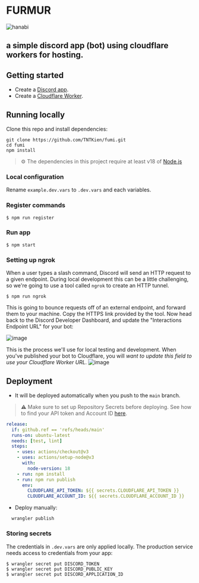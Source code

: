 # FURMUR

![hanabi](https://github.com/TNTKien/fumi/assets/95180188/83b17607-802b-49a3-83a4-fdbf8afe85ea)

a simple discord app (bot) using cloudflare workers for hosting.
---


## Getting started

- Create a [Discord app](https://discord.com/developers/applications).
- Create a [Cloudflare Worker](https://dash.cloudflare.com/).


## Running locally

Clone this repo and  install dependencies:

```
git clone https://github.com/TNTKien/fumi.git
cd fumi
npm install
```

> ⚙️ The dependencies in this project require at least v18 of [Node.js](https://nodejs.org/en/)

### Local configuration

Rename `example.dev.vars` to `.dev.vars` and each variables.

### Register commands

```
$ npm run register
```

### Run app

```
$ npm start
```

### Setting up ngrok

When a user types a slash command, Discord will send an HTTP request to a given endpoint. During local development this can be a little challenging, so we're going to use a tool called `ngrok` to create an HTTP tunnel.

```
$ npm run ngrok
```

This is going to bounce requests off of an external endpoint, and forward them to your machine. Copy the HTTPS link provided by the tool. Now head back to the Discord Developer Dashboard, and update the "Interactions Endpoint URL" for your bot:

![image](https://github.com/TNTKien/fumi/assets/95180188/374074fe-0456-4163-b5af-e73794620bfc)

This is the process we'll use for local testing and development. When you've published your bot to Cloudflare, you will _want to update this field to use your Cloudflare Worker URL._
![image](https://github.com/TNTKien/fumi/assets/95180188/1bb26b04-b726-4f36-8f4d-8f754e3d773f)

## Deployment
- It will be deployed automatically when you push to the `main` branch.
> ⚠️ Make sure to set up Repository Secrets before deploying. See how to find your API token and Account ID [here](https://developers.cloudflare.com/workers/wrangler/ci-cd/).

```yaml
release:
  if: github.ref == 'refs/heads/main'
  runs-on: ubuntu-latest
  needs: [test, lint]
  steps:
    - uses: actions/checkout@v3
    - uses: actions/setup-node@v3
      with:
        node-version: 18
    - run: npm install
    - run: npm run publish
      env:
        CLOUDFLARE_API_TOKEN: ${{ secrets.CLOUDFLARE_API_TOKEN }}
        CLOUDFLARE_ACCOUNT_ID: ${{ secrets.CLOUDFLARE_ACCOUNT_ID }}
```
- Deploy manually:

```
  wrangler publish
```

### Storing secrets

The credentials in `.dev.vars` are only applied locally. The production service needs access to credentials from your app:

```
$ wrangler secret put DISCORD_TOKEN
$ wrangler secret put DISCORD_PUBLIC_KEY
$ wrangler secret put DISCORD_APPLICATION_ID
```

